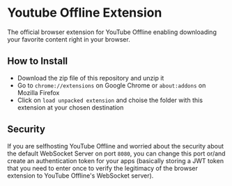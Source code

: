 # Youtube Offline Extension
The official browser extension for YouTube Offline enabling downloading your favorite content right in your browser.

## How to Install
- Download the zip file of this repository and unzip it
- Go to `chrome://extensions` on Google Chrome or `about:addons` on Mozilla Firefox
- Click on `load unpacked extension` and choise the folder with this extension at your chosen destination

## Security
If you are selfhosting YouTube Offline and worried about the security about the default WebSocket Server on port `8080`, you can change this port or/and create an authentication token for your apps (basically storing a JWT token that you need to enter once to verify the legitimacy of the browser extension to YouTube Offline's WebSocket server).
